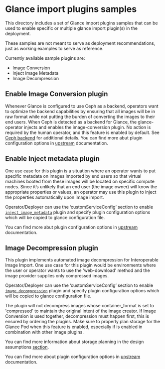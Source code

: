 # Glance import plugins samples

This directory includes a set of Glance import plugins samples that can be
used to enable specific or multiple glance import plugin(s) in the deployment.

These samples are not meant to serve as deployment recommendations, just as
working examples to serve as reference.

Currently available sample plugins are:

- Image Conversion
- Inject Image Metadata
- Image Decompression

## Enable Image Conversion plugin

Whenever Glance is configured to use Ceph as a backend, operators want to
optimize the backend capabilities by ensuring that all images will be in raw
format while not putting the burden of converting the images to their end users.
When Ceph is detected as a backend for Glance, the glance-operator injects and
enables the image-conversion plugin.
No action is required by the human operator, and this feature is enabled by
default. See [Ceph backend](https://github.com/openstack-k8s-operators/glance-operator/tree/main/config/samples/backends#ceph-example)
for additional details.
You can find more abut plugin configuration options
in [upstream](https://docs.openstack.org/glance/latest/admin/interoperable-image-import.html#the-image-conversion)
documentation.

## Enable Inject metadata plugin

One use case for this plugin is a situation where an operator wants to put
specific metadata on images imported by end users so that virtual machines
booted from these images will be located on specific compute nodes. Since
it’s unlikely that an end user (the image owner) will know the appropriate
properties or values, an operator may use this plugin to inject the
properties automatically upon image import.

Operator/Deployer can use the ‘customServiceConfig‘ section to enable
[`inject_image_metadata`](inject_metadata/inject_metadata.yaml) plugin and
specify plugin configuration options which will be copied to glance
configuration file.

You can find more abut plugin configuration options
in [upstream](https://docs.openstack.org/glance/latest/admin/interoperable-image-import.html#the-image-property-injection-plugin)
documentation.

## Image Decompression plugin

This plugin implements automated image decompression for Interoperable Image
Import. One use case for this plugin would be environments where the user or
operator wants to use the 'web-download' method and the image provider
supplies only compressed images.

Operator/Deployer can use the ‘customServiceConfig‘ section to enable
[`image_decompression`](image_decompression/image_decompression.yaml) plugin
and specify plugin configuration options which will be copied to glance
configuration file.

The plugin will not decompress images whose container_format is set to
'compressed' to maintain the original intent of the image creator. If Image
Conversion is used together, decompression must happen first, this is ensured
by ordering the plugins.
Make sure to properly plan storage for the Glance Pod when this feature is
enabled, especially if is enabled in combination with other image plugins.

You can find more information about storage planning in the design assumptions
[section](../../../docs/dev/design-decisions.md).

You can find more about plugin configuration options
in [upstream](https://docs.openstack.org/glance/latest/admin/interoperable-image-import.html#the-image-decompression)
documentation.
